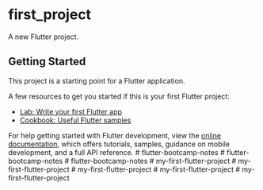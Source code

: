 # first_project

A new Flutter project.

## Getting Started

This project is a starting point for a Flutter application.

A few resources to get you started if this is your first Flutter project:

- [Lab: Write your first Flutter app](https://docs.flutter.dev/get-started/codelab)
- [Cookbook: Useful Flutter samples](https://docs.flutter.dev/cookbook)

For help getting started with Flutter development, view the
[online documentation](https://docs.flutter.dev/), which offers tutorials,
samples, guidance on mobile development, and a full API reference.
#   f l u t t e r - b o o t c a m p - n o t e s  
 #   f l u t t e r - b o o t c a m p - n o t e s  
 #   f l u t t e r - b o o t c a m p - n o t e s  
 #   m y - f i r s t - f l u t t e r - p r o j e c t  
 #   m y - f i r s t - f l u t t e r - p r o j e c t  
 #   m y - f i r s t - f l u t t e r - p r o j e c t  
 #   m y - f i r s t - f l u t t e r - p r o j e c t  
 #   m y - f i r s t - f l u t t e r - p r o j e c t  
 